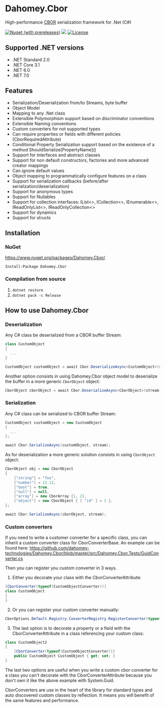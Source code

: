# Dahomey.Cbor
High-performance [CBOR](https://cbor.io/) serialization framework for .Net (C#)

[![Nuget (with prereleases)](https://img.shields.io/nuget/vpre/Dahomey.Cbor)](https://www.nuget.org/packages/Dahomey.Cbor)
[![](https://github.com/dahomey-technologies/Dahomey.Cbor/actions/workflows/BuildAndTest.yml/badge.svg)](https://github.com/dahomey-technologies/Dahomey.Cbor/actions/workflows/BuildAndTest.yml)
[![License](https://img.shields.io/badge/license-MIT-blue.svg)](LICENSE)

## Supported .NET versions
* .NET Standard 2.0
* .NET Core 3.1
* .NET 6.0
* .NET 7.0

## Features
* Serialization/Deserialization from/to Streams, byte buffer
* Object Model
* Mapping to any .Net class
* Extensible Polymorphism support based on discriminator conventions
* Extensible Naming conventions
* Custom converters for not supported types
* Can require properties or fields with different policies (CborRequiredAttribute)
* Conditional Property Serialization support based on the existence of a method ShouldSerialize\[PropertyName\]()
* Support for interfaces and abstract classes
* Support for non default constructors, factories and more advanced creator mappings
* Can ignore default values
* Object mapping to programmatically configure features on a class
* Support for serialization callbacks (before/after serialization/deserialization)
* Support for anonymous types
* Support for Nullables
* Support for collection interfaces: IList<>, ICollection<>, IEnumerable<>, IReadOnlyList<>, IReadOnlyCollection<>
* Support for dynamics
* Support for structs

## Installation
### NuGet
https://www.nuget.org/packages/Dahomey.Cbor/

`Install-Package Dahomey.Cbor`

### Compilation from source
  1. `dotnet restore`
  2. `dotnet pack -c Release`
  
## How to use Dahomey.Cbor
### Deserialization

Any C# class be deserialized from a CBOR buffer Stream:

```csharp
class CustomObject
{
  ...
}

CustomObject customObject = await Cbor.DeserializeAsync<CustomObject>(stream);
```

Another option consists in using Dahomey.Cbor object model to deserialize the buffer in a more generic ``CborObject`` object:

```csharp
CborObject cborObject = await Cbor.DeserializeAsync<CborObject>(stream);
```

### Serialization

Any C# class can be serialized to CBOR buffer Stream:

```csharp
CustomObject customObject = new CustomObject
{
  ...
};

await Cbor.SerializeAsync(customObject, stream);
```

As for deserialization a more generic solution consists in using ``CborObject`` object:

```csharp
CborObject obj = new CborObject
{
    ["string"] = "foo",
    ["number"] = 12.12,
    ["bool"] = true,
    ["null"] = null,
    ["array"] = new CborArray {1, 2},
    ["object"] = new CborObject { [ "id" ] = 1 },
};

await Cbor.SerializeAsync(cborObject, stream);

```

### Custom converters

If you need to write a customer converter for a specific class, you can inherit a custom converter class for CborConverterBase<T>.
An example can be found here:
https://github.com/dahomey-technologies/Dahomey.Cbor/blob/master/src/Dahomey.Cbor.Tests/GuidConverter.cs

Then you can register you custom converter in 3 ways.

1. Either you decorate your class with the CborConverterAttribute:
```csharp
[CborConverter(typeof(CustomObjectConverter))]
class CustomObject
{
}
```

2. Or you can register your custom converter manually:
```csharp
CborOptions.Default.Registry.ConverterRegistry.RegisterConverter(typeof(CustomObject), new CustomObjectConverter());
```

3. The last option is to decorate a property or a field with the CborConverterAttribute in a class referencing your custom class:
```csharp
class CustomObject2
{
    [CborConverter(typeof(CustomObjectConverter))]
    public CustomObject CustomObject { get; set; }
}
```

The last two options are useful when you write a custom cbor converter for a class you can't decorate with the CborConverterAttribute because you don't own it like the above example with System.Guid.

CborConverters are use in the heart of the library for standard types and auto discovered custom classes by reflection.
It means you will benefit of the same features and performance.

